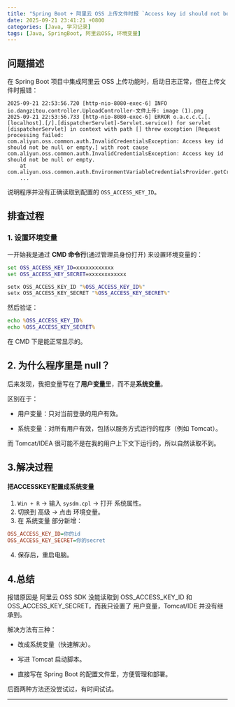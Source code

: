 ```yaml
---
title: "Spring Boot + 阿里云 OSS 上传文件时报 `Access key id should not be null or empty` 问题记录"
date: 2025-09-21 23:41:21 +0800
categories: [Java, 学习记录]
tags: [Java, SpringBoot, 阿里云OSS, 环境变量]
---
```


## 问题描述

在 Spring Boot 项目中集成阿里云 OSS 上传功能时，启动日志正常，但在上传文件时报错：
```shell
2025-09-21 22:53:56.720 [http-nio-8080-exec-6] INFO  io.dangzitou.controller.UploadController-文件上传: image (1).png
2025-09-21 22:53:56.733 [http-nio-8080-exec-6] ERROR o.a.c.c.C.[.[localhost].[/].[dispatcherServlet]-Servlet.service() for servlet [dispatcherServlet] in context with path [] threw exception [Request processing failed: com.aliyun.oss.common.auth.InvalidCredentialsException: Access key id should not be null or empty.] with root cause
com.aliyun.oss.common.auth.InvalidCredentialsException: Access key id should not be null or empty.
	at com.aliyun.oss.common.auth.EnvironmentVariableCredentialsProvider.getCredentials(EnvironmentVariableCredentialsProvider.java:44)
	...
```
说明程序并没有正确读取到配置的 `OSS_ACCESS_KEY_ID`。

## 排查过程

### 1. 设置环境变量

一开始我是通过 **CMD 命令行**(通过管理员身份打开) 来设置环境变量的：

```bat
set OSS_ACCESS_KEY_ID=xxxxxxxxxxxx
set OSS_ACCESS_KEY_SECRET=xxxxxxxxxxxx

setx OSS_ACCESS_KEY_ID "%OSS_ACCESS_KEY_ID%"
setx OSS_ACCESS_KEY_SECRET "%OSS_ACCESS_KEY_SECRET%"
```
然后验证：

```bat
echo %OSS_ACCESS_KEY_ID%
echo %OSS_ACCESS_KEY_SECRET%
```
在 CMD 下是能正常显示的。

## 2. 为什么程序里是 null？
后来发现，我把变量写在了**用户变量**里，而不是**系统变量**。

区别在于：

- 用户变量：只对当前登录的用户有效。

- 系统变量：对所有用户有效，包括以服务方式运行的程序（例如 Tomcat）。

而 Tomcat/IDEA 很可能不是在我的用户上下文下运行的，所以自然读取不到。

## 3.解决过程

#### 把ACCESSKEY配置成系统变量

1. `Win + R` → 输入 `sysdm.cpl` → 打开 系统属性。
2. 切换到 高级 → 点击 环境变量。
3. 在 系统变量 部分新增：
```ini
OSS_ACCESS_KEY_ID=你的id
OSS_ACCESS_KEY_SECRET=你的secret
```
4. 保存后，重启电脑。

## 4.总结

报错原因是 阿里云 OSS SDK 没能读取到 OSS_ACCESS_KEY_ID 和 OSS_ACCESS_KEY_SECRET，而我只设置了 用户变量，Tomcat/IDE 并没有继承到。

解决方法有三种：

- 改成系统变量（快速解决）。

- 写进 Tomcat 启动脚本。

- 直接写在 Spring Boot 的配置文件里，方便管理和部署。

后面两种方法还没尝试过，有时间试试。

---
